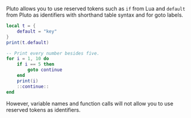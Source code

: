 Pluto allows you to use reserved tokens such as `if` from Lua and `default` from Pluto as identifiers with shorthand table syntax and for goto labels.

```lua showLineNumbers title="Reserved tokens as identifiers with shorthand table syntax"
local t = {
    default = "key"
}
print(t.default)
```

```lua showLineNumbers title="Reserved tokens as identifiers for goto labels"
-- Print every number besides five.
for i = 1, 10 do
    if i == 5 then
        goto continue
    end
    print(i)
    ::continue::
end
```

However, variable names and function calls will not allow you to use reserved tokens as identifiers.
